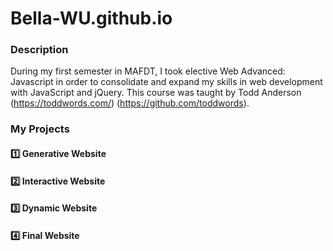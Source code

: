 # Bella-WU.github.io
### Description
During my first semester in MAFDT, I took elective Web Advanced: Javascript in order to consolidate and expand my skills in web development with JavaScript and jQuery. This course was taught by Todd Anderson (https://toddwords.com/) (https://github.com/toddwords).

### My Projects
#### :one: Generative Website

#### :two: Interactive Website

#### :three: Dynamic Website

#### :four: Final Website
